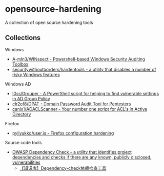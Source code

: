 # opensource-hardening

A collection of open source hardening tools

## Collections

Windows

* [A-mIn3/WINspect - Powershell-based Windows Security Auditing Toolbox](https://github.com/A-mIn3/WINspect)
* [securitywithoutborders/hardentools - a utility that disables a number of risky Windows features](https://github.com/securitywithoutborders/hardentools)

Windows AD

* [l0ss/Grouper - A PowerShell script for helping to find vulnerable settings in AD Group Policy](https://github.com/l0ss/Grouper)
* [clr2of8/DPAT - Domain Password Audit Tool for Pentesters](https://github.com/clr2of8/DPAT)
* [canix1/ADACLScanner - Your number one script for ACL's in Active Directory](https://github.com/canix1/ADACLScanner)

Firefox

* [pyllyukko/user.js - Firefox configuration hardening](https://github.com/pyllyukko/user.js)

Source code tools

* [OWASP Dependency Check - a utility that identifies project dependencies and checks if there are any known, publicly disclosed, vulnerabilities](https://www.owasp.org/index.php/OWASP_Dependency_Check)
  * [【知识库】Dependency-check依赖检查工具](https://mp.weixin.qq.com/s/j37Y1rpQphFFSoAtbzSnMQ)